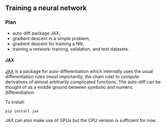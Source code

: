 ## Training a neural network

### Plan

- auto-diff package JAX,
- gradient descent in a simple problem,
- gradient descent for training a NN,
- training a network: training, validation, and test datasets.
  
#### JAX

[JAX](https://jax.readthedocs.io/en/latest/) is a package for auto-differentiation which internally uses the usual differentiation rules (most importantly, the chain rule) to compute derivatives of almost arbitrarily complicated functions. The auto-diff can be thought of as a middle ground between symbolic and numeric differentiation.

To install:

`pip install jax`

JAX can also make use of GPUs but the CPU version is sufficient for now.